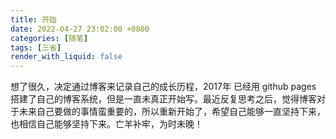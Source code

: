 ```yaml
---
title: 开始
date: 2022-04-27 23:02:00 +0800
categories: [随笔]
tags: [三省]
render_with_liquid: false
---
```



想了很久，决定通过博客来记录自己的成长历程，2017年 已经用 github pages 搭建了自己的博客系统，但是一直未真正开始写。最近反复思考之后，觉得博客对于未来自己要做的事情蛮重要的，所以重新开始了，希望自己能够一直坚持下来，也相信自己能够坚持下来。亡羊补牢，为时未晚！
 
